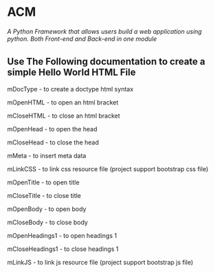 # ACM
 ###### A Python Framework that allows users build a web application using python. Both Front-end and Back-end in one module

## Use The Following documentation to create a simple Hello World HTML File

mDocType - to create a doctype html syntax

mOpenHTML - to open an html bracket 

mCloseHTML - to close an html bracket 

mOpenHead - to open the head

mCloseHead - to close the head 

mMeta - to insert meta data 

mLinkCSS - to link css resource file (project support bootstrap css file)

mOpenTitle - to open title

mCloseTitle - to close title

mOpenBody - to open body

mCloseBody - to close body

mOpenHeadings1 - to open headings 1

mCloseHeadings1 - to close headings 1

mLinkJS - to link js resource file (project support bootstrap js file)

